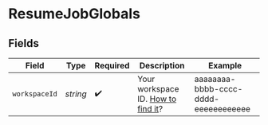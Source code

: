 # ResumeJobGlobals


## Fields

| Field                                                                                                                | Type                                                                                                                 | Required                                                                                                             | Description                                                                                                          | Example                                                                                                              |
| -------------------------------------------------------------------------------------------------------------------- | -------------------------------------------------------------------------------------------------------------------- | -------------------------------------------------------------------------------------------------------------------- | -------------------------------------------------------------------------------------------------------------------- | -------------------------------------------------------------------------------------------------------------------- |
| `workspaceId`                                                                                                        | *string*                                                                                                             | :heavy_check_mark:                                                                                                   | Your workspace ID. [How to find it](https://docs.intunedhq.com/docs/management/workspace#finding-your-workspace-id)? | aaaaaaaa-bbbb-cccc-dddd-eeeeeeeeeeee                                                                                 |